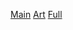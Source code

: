 [Main](https://thewafflelord37.github.io/ManePxls-Templates-Redirects/)
[Art](https://thewafflelord37.github.io/ManePxls-Templates-Redirects/art.html)
[Full](https://thewafflelord37.github.io/ManePxls-Templates-Redirects/full.html)
